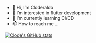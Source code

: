 - 👋 Hi, I’m Cloderaldo
- 👀 I’m interested in flutter development
- 🌱 I’m currently learning CI/CD 
- 📫 How to reach me ...

<!---
letsclode/letsclode is a ✨ special ✨ repository because its `README.md` (this file) appears on your GitHub profile.
You can click the Preview link to take a look at your changes.
--->
[![Clode's GitHub stats](https://github-readme-stats.vercel.app/api?username=letsclode)](https://github.com/letsclode/github-readme-stats)
